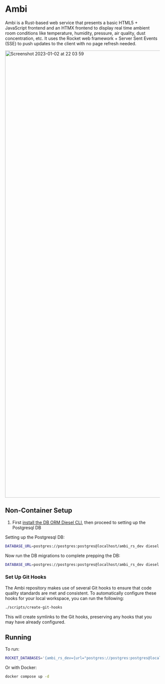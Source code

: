# Ambi

Ambi is a Rust-based web service that presents a basic HTML5 + JavaScript frontend and an HTMX frontend to display real time ambient room conditions like temperature, humidity, pressure, air quality, dust concentration, etc. It uses the Rocket web framework + Server Sent Events (SSE) to push updates to the client with no page refresh needed.

<img width="1455" alt="Screenshot 2023-01-02 at 22 03 59" src="https://user-images.githubusercontent.com/3219120/210298784-cd1479e5-ef1b-4e81-b213-22dba83ec6bb.png">

## Non-Container Setup

1. First [install the DB ORM Diesel CLI](https://diesel.rs/guides/getting-started), then proceed to setting up the Postgresql DB

Setting up the Postgresql DB:
```sh
DATABASE_URL=postgres://postgres:postgres@localhost/ambi_rs_dev diesel setup
```

Now run the DB migrations to complete prepping the DB:
```sh
DATABASE_URL=postgres://postgres:postgres@localhost/ambi_rs_dev diesel migration run
```

### Set Up Git Hooks

The Ambi repository makes use of several Git hooks to ensure that code quality standards are met and consistent. To automatically configure these hooks for your local workspace, you can run the following:

``` sh
./scripts/create-git-hooks
```

This will create symlinks to the Git hooks, preserving any hooks that you may have already configured.

## Running

To run:
```sh
ROCKET_DATABASES='{ambi_rs_dev={url="postgres://postgres:postgres@localhost/ambi_rs_dev"}}' cargo run
```

Or with Docker:
```sh
docker compose up -d
```
